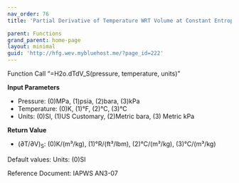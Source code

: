 ```yaml
---
nav_order: 76
title: 'Partial Derivative of Temperature WRT Volume at Constant Entropy f(P, T)'

parent: Functions
grand_parent: home-page
layout: minimal
guid: 'http://hfg.wev.mybluehost.me/?page_id=222'
---
```


Function Call “=H2o.dTdV\_S(pressure, temperature, units)”

**Input Parameters**

- Pressure: (0)MPa, (1)psia, (2)bara, (3)kPa
- Temperature: (0)K, (1)°F, (2)°C, (3)°C
- Units: (0)SI, (1)US Customary, (2)Metric bara, (3) Metric kPa

**Return Value**

- (∂T/∂V)<sub>S</sub>: (0)K/(m³/kg), (1)°R/(ft³/lbm), (2)°C/(m³/kg), (3)°C/(m³/kg)

Default values: Units: (0)SI

Reference Document: IAPWS AN3-07